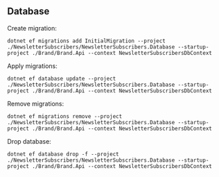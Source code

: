 ﻿## Database

Create migration:

`dotnet ef migrations add InitialMigration --project ./NewsletterSubscribers/NewsletterSubscribers.Database --startup-project ./Brand/Brand.Api --context NewsletterSubscribersDbContext`

Apply migrations:

`dotnet ef database update --project ./NewsletterSubscribers/NewsletterSubscribers.Database --startup-project ./Brand/Brand.Api --context NewsletterSubscribersDbContext`

Remove migrations:

`dotnet ef migrations remove --project ./NewsletterSubscribers/NewsletterSubscribers.Database --startup-project ./Brand/Brand.Api --context NewsletterSubscribersDbContext`

Drop database:

`dotnet ef database drop -f --project ./NewsletterSubscribers/NewsletterSubscribers.Database --startup-project ./Brand/Brand.Api --context NewsletterSubscribersDbContext`